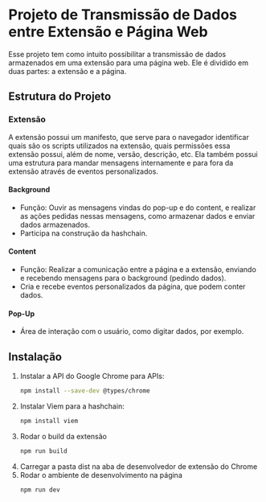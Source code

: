 # Projeto de Transmissão de Dados entre Extensão e Página Web

Esse projeto tem como intuito possibilitar a transmissão de dados armazenados em uma extensão para uma página web. Ele é dividido em duas partes: a extensão e a página.

## Estrutura do Projeto

### Extensão

A extensão possui um manifesto, que serve para o navegador identificar quais são os scripts utilizados na extensão, quais permissões essa extensão possui, além de nome, versão, descrição, etc. Ela também possui uma estrutura para mandar mensagens internamente e para fora da extensão através de eventos personalizados.

#### Background
- Função: Ouvir as mensagens vindas do pop-up e do content, e realizar as ações pedidas nessas mensagens, como armazenar dados e enviar dados armazenados.
- Participa na construção da hashchain.

#### Content
- Função: Realizar a comunicação entre a página e a extensão, enviando e recebendo mensagens para o background (pedindo dados).
- Cria e recebe eventos personalizados da página, que podem conter dados.

#### Pop-Up
- Área de interação com o usuário, como digitar dados, por exemplo.

## Instalação

1. Instalar a API do Google Chrome para APIs:
   ```bash
   npm install --save-dev @types/chrome
2. Instalar Viem para a hashchain:
   ```bash
   npm install viem
3. Rodar o build da extensão
   ```bash
   npm run build
4. Carregar a pasta dist na aba de desenvolvedor de extensão do Chrome
5. Rodar o ambiente de desenvolvimento na página
   ```bash
   npm run dev
   

